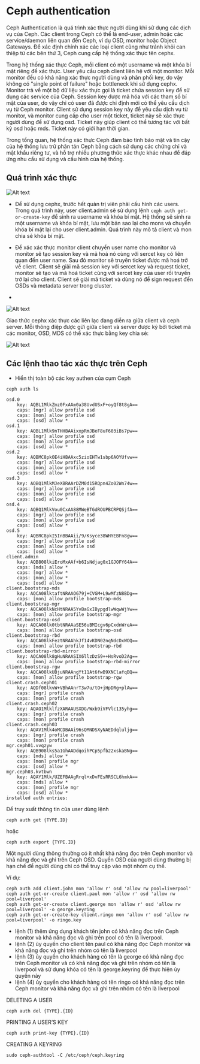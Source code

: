# Ceph authentication


Ceph Authentication là quá trình xác thực người dùng khi sử dụng các dịch vụ của Ceph. Các client trong Ceph có thể là end-user, admin hoặc các service/daemon liên quan đến Ceph, ví dụ OSD, monitor hoặc Object Gateways. Để xác định chính xác các loại client cũng như tránh khỏi can thiệp từ các bên thứ 3, Ceph cung cấp hệ thống xác thực tên cephx.

Trong hệ thống xác thực Ceph, mỗi client có một username và một khóa bí mật riêng để xác thực. User yêu cầu ceph client liên hệ với một monitor. Mỗi monitor đều có khả năng xác thực người dùng và phân phối key, do vậy không có "single point of failure" hoặc bottleneck khi sử dụng cephx. Monitor trả về một bộ dữ liệu xác thực gọi là ticket chứa session key để sử dụng các service của Ceph. Session key được mã hóa với các tham số bí mật của user, do vậy chỉ có user đã được chỉ định mới có thể yêu cầu dịch vụ từ Ceph monitor. Client sử dụng session key này để yêu cầu dịch vụ từ monitor, và monitor cung cấp cho user một ticket, ticket này sẽ xác thực người dùng để sử dụng osd. Ticket này giúp client có thể tương tác với bất kỳ osd hoặc mds. Ticket này có giới hạn thời gian.





Trong tổng quan, hệ thống xác thực Ceph đảm bảo tính bảo mật và tin cậy của hệ thống lưu trữ phân tán Ceph bằng cách sử dụng các chứng chỉ và mật khẩu riêng tư, và hỗ trợ nhiều phương thức xác thực khác nhau để đáp ứng nhu cầu sử dụng và cấu hình của hệ thống.

## Quá trình xác thực 

![Alt text](/Picture/Storage/auth2.png)

- Để sử dụng cephx, trước hết quản trị viên phải cấu hình các users. Trong quá trình này, user client.admin sẽ sử dụng lệnh `ceph auth get-or-create-key` để sinh ra username và khóa bí mật. Hệ thống sẽ sinh ra một username và khóa bí mật, lưu một bản sao lại cho mons và chuyển khóa bí mật lại cho user client.admin. Quá trình này mô tả client và mon chia sẻ khóa bí mật.

- Để xác xác thực monitor client chuyển user name cho monitor và monitor sẽ tạo session key và mã hoá nó cùng với sercet key có liên quan đến user name. Sau đó monitor sẽ truyên ticket được mã hoá trở về client. Client sẽ giải mã session key với sercet key và request ticket, monitor sẽ tạo và mã hoá ticket cùng với sercet key của user rồi truyền trở lại cho client. Client sẽ giải mã ticket và dùng nó để sign request đến OSDs và metadata server trong cluster.
- 
![Alt text](/Picture/Storage/auth3.png)

Giao thức cephx xác thực các liên lạc đang diễn ra giữa client và ceph server. Mỗi thông điệp được gửi giữa client và server được ký bởi ticket mà các monitor, OSD, MDS có thể xác thực bằng key chia sẻ:

![Alt text](/Picture/Storage/auth4.png)

 ## Các lệnh thao tác xác thực trên Ceph

- Hiển thị toàn bộ các key authen của cụm Ceph

```
ceph auth ls
```

    osd.0
        key: AQBL1MlkZmz0FxAAm0a38UvdUSxF+oyQf8t8gA==
        caps: [mgr] allow profile osd
        caps: [mon] allow profile osd
        caps: [osd] allow *
    osd.1
        key: AQBL1Mlk9nTHHBAAixxpRmJBeF8uF603iBs7pw==
        caps: [mgr] allow profile osd
        caps: [mon] allow profile osd
        caps: [osd] allow *
    osd.2
        key: AQBMC8pkOE4iHBAAxc5zioEHTw1sbp6AOYUfvw==
        caps: [mgr] allow profile osd
        caps: [mon] allow profile osd
        caps: [osd] allow *
    osd.3
        key: AQBQ1MlkMJeXBRAArDZM0d15RQpn4Zo02Wn74w==
        caps: [mgr] allow profile osd
        caps: [mon] allow profile osd
        caps: [osd] allow *
    osd.4
        key: AQBQ1MlkVou0CxAA88MWeBTGdROUPBCRPQSjfA==
        caps: [mgr] allow profile osd
        caps: [mon] allow profile osd
        caps: [osd] allow *
    osd.5
        key: AQBRC8pkI5InBBAAii/9/Ksyce38WHYEBFn8gw==
        caps: [mgr] allow profile osd
        caps: [mon] allow profile osd
        caps: [osd] allow *
    client.admin
        key: AQB808lkiEroMxAAf+b6IsNdjag0x1GJOFY64A==
        caps: [mds] allow *
        caps: [mgr] allow *
        caps: [mon] allow *
        caps: [osd] allow *
    client.bootstrap-mds
        key: AQCA08lktaftNRAAOG79j+CVGM+L9wMfzN8BDg==
        caps: [mon] allow profile bootstrap-mds
    client.bootstrap-mgr
        key: AQCA08lkNcHtNRAA5YvBaGxIBypgdlwWqwWjYw==
        caps: [mon] allow profile bootstrap-mgr
    client.bootstrap-osd
        key: AQCA08lk0tbtNRAAaSE56uBMIcgv6pCxdnWreA==
        caps: [mon] allow profile bootstrap-osd
    client.bootstrap-rbd
        key: AQCA08lkFeztNRAAhkJf14vKDN02nqNdcDxWOQ==
        caps: [mon] allow profile bootstrap-rbd
    client.bootstrap-rbd-mirror
        key: AQCA08lk8gHuNRAASIX6llzDzS9++HsRvoD2Ag==
        caps: [mon] allow profile bootstrap-rbd-mirror
    client.bootstrap-rgw
        key: AQCA08lkUBjuNRAAngYt11At6fwB9XNClafqBQ==
        caps: [mon] allow profile bootstrap-rgw
    client.crash.ceph01
        key: AQDf08lkvW+VBhAAnrT3w7u/tO+jHpDRg+plAw==
        caps: [mgr] profile crash
        caps: [mon] profile crash
    client.crash.ceph02
        key: AQAO1MlklfzXARAAUSXDG/Wxb9iVFVlc135yhg==
        caps: [mgr] profile crash
        caps: [mon] profile crash
    client.crash.ceph03
        key: AQAV1Mlk4oMCDBAAi96sQMNDSXyNAEDdqluljg==
        caps: [mgr] profile crash
        caps: [mon] profile crash
    mgr.ceph01.vvqzyw
        key: AQB908lks5a1GhAADdqoihPCp5pfb22xskaBNg==
        caps: [mds] allow *
        caps: [mon] profile mgr
        caps: [osd] allow *
    mgr.ceph03.kvtbwn
        key: AQAY1Mlk/UZEFBAAgRrql+xDvFEsRRSCL6hmkA==
        caps: [mds] allow *
        caps: [mon] profile mgr
        caps: [osd] allow *
    installed auth entries:

Để truy xuất thông tin của user dùng lệnh 
```
ceph auth get {TYPE.ID}
```
hoặc
```
ceph auth export {TYPE.ID}
```


Một người dùng thông thường có ít nhất khả năng đọc trên Ceph monitor  và khả năng đọc và ghi trên Ceph OSD. Quyền OSD của người dùng thường bị hạn chế để người dùng chỉ có thể truy cập vào một nhóm cụ thể. 

Ví dụ:

    ceph auth add client.john mon 'allow r' osd 'allow rw pool=liverpool'
    ceph auth get-or-create client.paul mon 'allow r' osd 'allow rw pool=liverpool'
    ceph auth get-or-create client.george mon 'allow r' osd 'allow rw pool=liverpool' -o george.keyring
    ceph auth get-or-create-key client.ringo mon 'allow r' osd 'allow rw pool=liverpool' -o ringo.key


- lệnh (1) thêm ứng dụng khách tên john có khả năng đọc trên Ceph monitor và khả năng đọc và ghi trên pool có tên là liverpool.
- lệnh (2) ủy quyền cho client tên paul có khả năng đọc Ceph monitor và khả năng đọc và ghi trên nhóm có tên là liverpool
- lệnh (3) ủy quyền cho khách hàng có tên là george có khả năng đọc trên Ceph monitor  và có khả năng đọc và ghi trên nhóm có tên là liverpool và sử dụng khóa có tên là george.keyring để thực hiện ủy quyền này
- lệnh (4) ủy quyền cho khách hàng có tên ringo có khả năng đọc trên Ceph monitor và khả năng đọc và ghi trên nhóm có tên là liverpool

DELETING A USER

    ceph auth del {TYPE}.{ID}

PRINTING A USER’S KEY

    ceph auth print-key {TYPE}.{ID}

CREATING A KEYRING

    sudo ceph-authtool -C /etc/ceph/ceph.keyring